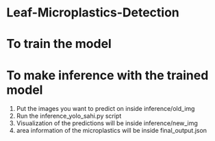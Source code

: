 # Leaf-Microplastics-Detection

# To train the model


# To make inference with the trained model
1. Put the images you want to predict on inside inference/old_img
2. Run the inference_yolo_sahi.py script
3. Visualization of the predictions will be inside inference/new_img
4. area information of the microplastics will be inside final_output.json
